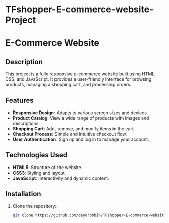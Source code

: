 # TFshopper-E-commerce-website-Project

# E-Commerce Website

## Description

This project is a fully responsive e-commerce website built using HTML, CSS, and JavaScript. It provides a user-friendly interface for browsing products, managing a shopping cart, and processing orders.

## Features

- **Responsive Design**: Adapts to various screen sizes and devices.
- **Product Catalog**: View a wide range of products with images and descriptions.
- **Shopping Cart**: Add, remove, and modify items in the cart.
- **Checkout Process**: Simple and intuitive checkout flow.
- **User Authentication**: Sign up and log in to manage your account.

## Technologies Used

- **HTML5**: Structure of the website.
- **CSS3**: Styling and layout.
- **JavaScript**: Interactivity and dynamic content.

## Installation

1. Clone the repository:

   ```bash
   git clone https://github.com/dayorobbin/TFshopper-E-commerce-website-Project

